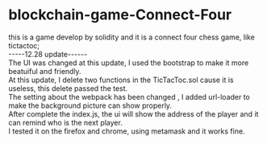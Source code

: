 # blockchain-game-Connect-Four
this is a game develop by solidity and it is a connect four chess game, like tictactoc;  
-----12.28 update------  
The UI was changed at this update, I used the bootstrap to make it more beatuiful and friendly.  
At this update, I delete two functions in the TicTacToc.sol cause it is useless, this delete passed the test.  
The setting about the webpack has been changed , I added url-loader to make the background picture can show properly.  
After complete the index.js, the ui will show the address of the player and it can remind who is the next player.  
I tested it on the firefox and chrome, using metamask and it works fine.  
